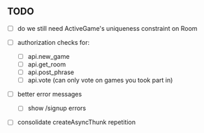 ## TODO

- [ ] do we still need ActiveGame's uniqueness constraint on Room
- [ ] authorization checks for:
  - [ ] api.new_game
  - [ ] api.get_room
  - [ ] api.post_phrase
  - [ ] api.vote (can only vote on games you took part in)
- [ ] better error messages
  - [ ] show /signup errors
- [ ] consolidate createAsyncThunk repetition

